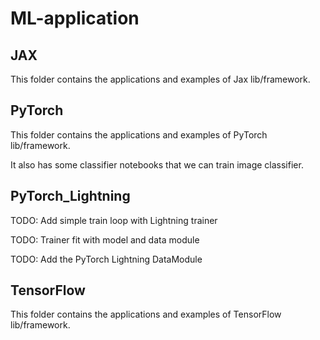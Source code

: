 # ML-application

## JAX

This folder contains the applications and examples of Jax lib/framework.

## PyTorch

This folder contains the applications and examples of PyTorch lib/framework. 

It also has some classifier notebooks that we can train image classifier.

## PyTorch_Lightning

TODO: Add simple train loop with Lightning trainer

TODO: Trainer fit with model and data module 

TODO: Add the PyTorch Lightning DataModule

## TensorFlow

This folder contains the applications and examples of TensorFlow lib/framework.
 
 
